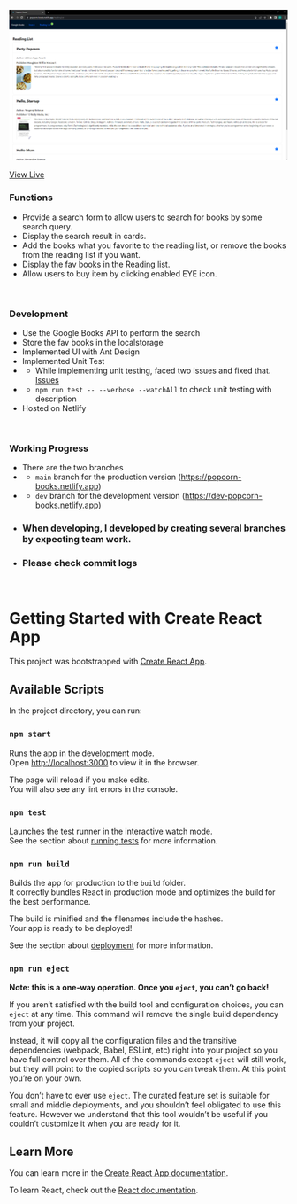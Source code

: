 ![Google Book Search screenshot](./popcorn-books.png?raw=true "Google Book Search")
<br />

[View Live](https://popcorn-books.netlify.app)
<br />

### Functions

- Provide a search form to allow users to search for books by some search query.
- Display the search result in cards.
- Add the books what you favorite to the reading list, or remove the books from the reading list if you want.
- Display the fav books in the Reading list.
- Allow users to buy item by clicking enabled EYE icon.

<br />

### Development

- Use the Google Books API to perform the search
- Store the fav books in the localstorage
- Implemented UI with Ant Design
- Implemented Unit Test
- - While implementing unit testing, faced two issues and fixed that. [Issues](https://github.com/FeloniousGru-Super/React-Google-Books/issues?q=is%3Aissue+is%3Aclosed)
- - `npm run test -- --verbose --watchAll` to check unit testing with description
- Hosted on Netlify

<br />

### Working Progress

- There are the two branches
- - `main` branch for the production version (https://popcorn-books.netlify.app)
- - `dev` branch for the development version (https://dev-popcorn-books.netlify.app)
- ### <b>When developing, I developed by creating several branches by expecting team work.</b>

* ### <b>Please check commit logs</b>
<br />

# Getting Started with Create React App

This project was bootstrapped with [Create React App](https://github.com/facebook/create-react-app).

## Available Scripts

In the project directory, you can run:

### `npm start`

Runs the app in the development mode.\
Open [http://localhost:3000](http://localhost:3000) to view it in the browser.

The page will reload if you make edits.\
You will also see any lint errors in the console.

### `npm test`

Launches the test runner in the interactive watch mode.\
See the section about [running tests](https://facebook.github.io/create-react-app/docs/running-tests) for more information.

### `npm run build`

Builds the app for production to the `build` folder.\
It correctly bundles React in production mode and optimizes the build for the best performance.

The build is minified and the filenames include the hashes.\
Your app is ready to be deployed!

See the section about [deployment](https://facebook.github.io/create-react-app/docs/deployment) for more information.

### `npm run eject`

**Note: this is a one-way operation. Once you `eject`, you can’t go back!**

If you aren’t satisfied with the build tool and configuration choices, you can `eject` at any time. This command will remove the single build dependency from your project.

Instead, it will copy all the configuration files and the transitive dependencies (webpack, Babel, ESLint, etc) right into your project so you have full control over them. All of the commands except `eject` will still work, but they will point to the copied scripts so you can tweak them. At this point you’re on your own.

You don’t have to ever use `eject`. The curated feature set is suitable for small and middle deployments, and you shouldn’t feel obligated to use this feature. However we understand that this tool wouldn’t be useful if you couldn’t customize it when you are ready for it.

## Learn More

You can learn more in the [Create React App documentation](https://facebook.github.io/create-react-app/docs/getting-started).

To learn React, check out the [React documentation](https://reactjs.org/).
